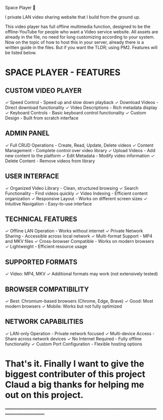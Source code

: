Space Player 🚀

I private LAN video sharing website that I build from the ground up.

This video player has full offline multimedia function, designed to be the offline-YouTube for people who want a Video service website. All assets are already in the file, no need for long customizing according to your system. 
Now on the topic of how to host this in your server, already there is a written guide in the files. But if you want the TLDR; using PM2. Features will be listed below.


SPACE PLAYER - FEATURES
========================

CUSTOM VIDEO PLAYER
-------------------
✓ Speed Control - Speed up and slow down playback
✓ Download Videos - Direct download functionality
✓ Video Descriptions - Rich metadata display
✓ Keyboard Controls - Basic keyboard control functionality
✓ Custom Design - Built from scratch interface

ADMIN PANEL
-----------
✓ Full CRUD Operations - Create, Read, Update, Delete videos
✓ Content Management - Complete control over video library
✓ Upload Videos - Add new content to the platform
✓ Edit Metadata - Modify video information
✓ Delete Content - Remove videos from library

USER INTERFACE
--------------
✓ Organized Video Library - Clean, structured browsing
✓ Search Functionality - Find videos quickly
✓ Video Indexing - Efficient content organization
✓ Responsive Layout - Works on different screen sizes
✓ Intuitive Navigation - Easy-to-use interface

TECHNICAL FEATURES
------------------
✓ Offline LAN Operation - Works without internet
✓ Private Network Sharing - Accessible across local network
✓ Multi-format Support - MP4 and MKV files
✓ Cross-browser Compatible - Works on modern browsers
✓ Lightweight - Efficient resource usage

SUPPORTED FORMATS
-----------------
✓ Video: MP4, MKV
✓ Additional formats may work (not extensively tested)

BROWSER COMPATIBILITY
--------------------
✓ Best: Chromium-based browsers (Chrome, Edge, Brave)
✓ Good: Most modern browsers
✓ Mobile: Works but not fully optimized

NETWORK CAPABILITIES
-------------------
✓ LAN-only Operation - Private network focused
✓ Multi-device Access - Share across network devices
✓ No Internet Required - Fully offline functionality
✓ Custom Port Configuration - Flexible hosting options


That's it. Finally I want to give the biggest contributer of this project Claud a big thanks for helping me out on this project.
================================================================================================================================

═══════════════════════════════════════════════════════════════
